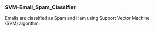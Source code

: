 ### SVM-Email_Spam_Classifier
Emails are classified as Spam and Ham using Support Vector Machine (SVM) algorithm
